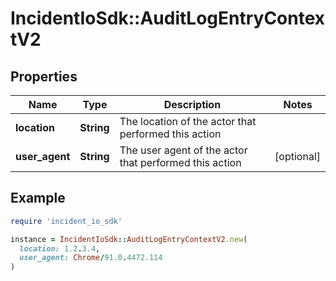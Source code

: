 # IncidentIoSdk::AuditLogEntryContextV2

## Properties

| Name | Type | Description | Notes |
| ---- | ---- | ----------- | ----- |
| **location** | **String** | The location of the actor that performed this action |  |
| **user_agent** | **String** | The user agent of the actor that performed this action | [optional] |

## Example

```ruby
require 'incident_io_sdk'

instance = IncidentIoSdk::AuditLogEntryContextV2.new(
  location: 1.2.3.4,
  user_agent: Chrome/91.0.4472.114
)
```

